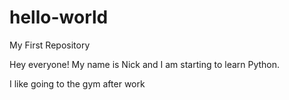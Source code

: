 # hello-world

My First Repository

Hey everyone! My name is Nick and I am starting to learn Python.

I like going to the gym after work
